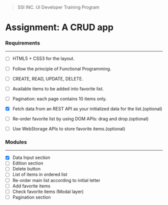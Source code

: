 > SSI INC. UI Developer Training Program
# Assignment: A CRUD app


### Requirements
---

- [ ] HTML5 + CSS3 for the layout.
- [ ] Follow the principle of Functional Programming.
- [ ] CREATE, READ, UPDATE, DELETE.
- [ ] Available items to be added into favorite list.
- [ ] Pagination: each page contains 10 items only.
- [x] Fetch data from an REST API as your initialized data for the list.(optional)
- [ ] Re-order favorite list by using DOM APIs: drag and drop.(optional)
- [ ] Use WebStorage APIs to store favorite items.(optional)


### Modules
---

- [x] Data Input section
- [ ] Edition section
- [ ] Delete button
- [ ] List of items in ordered list
- [ ] Re-order main list according to initial letter
- [ ] Add favorite items
- [ ] Check favorite items (Modal layer)
- [ ] Pagination section
